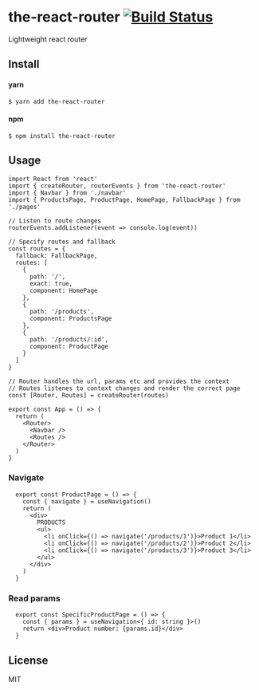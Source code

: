 # the-react-router [![Build Status](https://travis-ci.org/Vieriksson/the-react-router.svg?branch=master)](https://travis-ci.org/Vieriksson/the-react-router)

Lightweight react router

## Install

#### yarn
```
$ yarn add the-react-router
```

#### npm
```
$ npm install the-react-router
```

## Usage

```tsx
import React from 'react'
import { createRouter, routerEvents } from 'the-react-router'
import { Navbar } from './navbar'
import { ProductsPage, ProductPage, HomePage, FallbackPage } from './pages'

// Listen to route changes
routerEvents.addListener(event => console.log(event))

// Specify routes and fallback
const routes = {
  fallback: FallbackPage,
  routes: [
    {
      path: '/',
      exact: true,
      component: HomePage
    },
    {
      path: '/products',
      component: ProductsPage
    },
    {
      path: '/products/:id',
      component: ProductPage
    }
  ]
}

// Router handles the url, params etc and provides the context
// Routes listenes to context changes and render the correct page
const [Router, Routes] = createRouter(routes)

export const App = () => {
  return (
    <Router>
      <Navbar />
      <Routes />
    </Router>
  )
}
```

### Navigate
```tsx
  export const ProductPage = () => {
    const { navigate } = useNavigation()
    return (
      <div>
        PRODUCTS
        <ul>
          <li onClick={() => navigate('/products/1')}>Product 1</li>
          <li onClick={() => navigate('/products/2')}>Product 2</li>
          <li onClick={() => navigate('/products/3')}>Product 3</li>
        </ul>
      </div>
    )
  }
```

### Read params
```tsx
  export const SpecificProductPage = () => {
    const { params } = useNavigation<{ id: string }>()
    return <div>Product number: {params.id}</div>
  }
```

## License

MIT